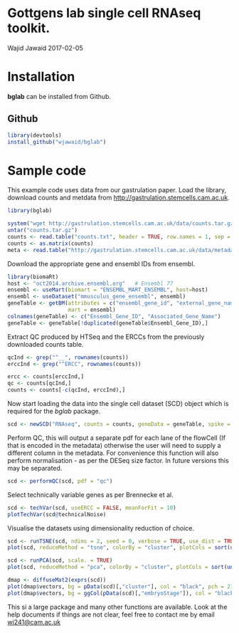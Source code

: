 Gottgens lab single cell RNAseq toolkit.
================
Wajid Jawaid
2017-02-05

<!-- README.md is generated from README.Rmd. Please edit that file -->
Installation
============

**bglab** can be installed from Github.

Github
------

``` r
library(devtools)
install_github("wjawaid/bglab")
```

Sample code
===========

This example code uses data from our gastrulation paper. Load the library, download counts and metdata from <http://gastrulation.stemcells.cam.ac.uk>.

``` r
library(bglab)

system("wget http://gastrulation.stemcells.cam.ac.uk/data/counts.tar.gz")
untar("counts.tar.gz")
counts <- read.table("counts.txt", header = TRUE, row.names = 1, sep = " ", stringsAsFactors = FALSE)
counts <- as.matrix(counts)
meta <- read.table("http://gastrulation.stemcells.cam.ac.uk/data/metadataAll.txt", header = TRUE, stringsAsFactors = FALSE)
```

Download the appropriate gene and ensembl IDs from ensembl.

``` r
library(biomaRt)
host <- "oct2014.archive.ensembl.org"   # Ensembl 77
ensembl <- useMart(biomart = "ENSEMBL_MART_ENSEMBL", host=host)
ensembl <- useDataset("mmusculus_gene_ensembl", ensembl)
geneTable <- getBM(attributes = c("ensembl_gene_id", "external_gene_name"),
                   mart = ensembl)
colnames(geneTable) <- c("Ensembl_Gene_ID", "Associated_Gene_Name")
geneTable <- geneTable[!duplicated(geneTable$Ensembl_Gene_ID),]
```

Extract QC produced by HTSeq and the ERCCs from the previously downloaded counts table.

``` r
qcInd <- grep("^__", rownames(counts))
erccInd <- grep("^ERCC", rownames(counts))

ercc <- counts[erccInd,]
qc <- counts[qcInd,]
counts <- counts[-c(qcInd, erccInd),]
```

Now start loading the data into the single cell dataset (SCD) object which is required for the *bglab* package.

``` r
scd <- newSCD("RNAseq", counts = counts, genoData = geneTable, spike = ercc, qc = qc, phenoData = meta)
```

Perform QC, this will output a separate pdf for each lane of the flowCell (If that is encoded in the metadata) otherwise the user will need to supply a different column in the metadata. For convenience this function will also perform normalisation - as per the DESeq size factor. In future versions this may be separated.

``` r
scd <- performQC(scd, pdf = "qc")
```

Select technically variable genes as per Brennecke et al.

``` r
scd <- techVar(scd, useERCC = FALSE, meanForFit = 10)
plotTechVar(scd@technicalNoise)
```

Visualise the datasets using dimensionality reduction of choice.

``` r
scd <- runTSNE(scd, ndims = 2, seed = 0, verbose = TRUE, use_dist = TRUE)
plot(scd, reduceMethod = "tsne", colorBy = "cluster", plotCols = sort(unique(pData(scd)[,"cluster"])), legPos = "bottomleft", outline = "black")

scd <- runPCA(scd, scale. = TRUE)
plot(scd, reduceMethod = "pca", colorBy = "cluster", plotCols = sort(unique(pData(scd)[,"cluster"])), legPos = "topright", outline = "black")

dmap <- diffuseMat2(exprs(scd))
plot(dmap$vectors, bg = pData(scd)[,"cluster"], col = "black", pch = 21)
plot(dmap$vectors, bg = ggCol(pData(scd)[,"embryoStage"]), col = "black", pch = 21)
```

This si a large package and many other functions are available. Look at the help documents if things are not clear, feel free to contact me by email <wj241@cam.ac.uk>
